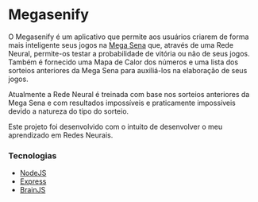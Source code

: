 # Megasenify

O Megasenify é um aplicativo que permite aos usuários criarem de forma mais inteligente seus jogos na <a href="http://loterias.caixa.gov.br/wps/portal/loterias/landing/megasena/"  _target="_blank">Mega Sena</a> que, através de uma Rede Neural, permite-os testar a probabilidade de vitória ou não de seus jogos. Também é fornecido uma Mapa de Calor dos números e uma lista dos sorteios anteriores da Mega Sena para auxiliá-los na elaboração de seus jogos.

Atualmente a Rede Neural é treinada com base nos sorteios anteriores da Mega Sena e com resultados impossíveis e praticamente impossíveis devido a natureza do tipo do sorteio.

Este projeto foi desenvolvido com o intuito de desenvolver o meu aprendizado em Redes Neurais.

### Tecnologias
- <a href="https://nodejs.org/" target="_blank">NodeJS</a>
- <a href="https://expressjs.com/" target="_blank">Express</a>
- <a href="https://github.com/BrainJS/brain.js" _target="_blank">BrainJS</a>
